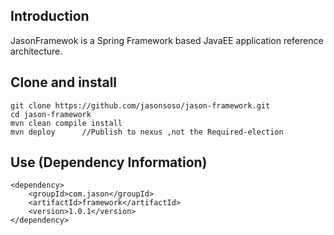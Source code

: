 ## Introduction ##
JasonFramewok is a Spring Framework based JavaEE application reference architecture.


## Clone and install ##
`git clone https://github.com/jasonsoso/jason-framework.git`   
`cd jason-framework`   
`mvn clean compile install`   
`mvn deploy   	 //Publish to nexus ,not the Required-election  `  


## Use (Dependency Information) ##

	<dependency>   
		<groupId>com.jason</groupId>   
		<artifactId>framework</artifactId>   
		<version>1.0.1</version>   
	</dependency>   
